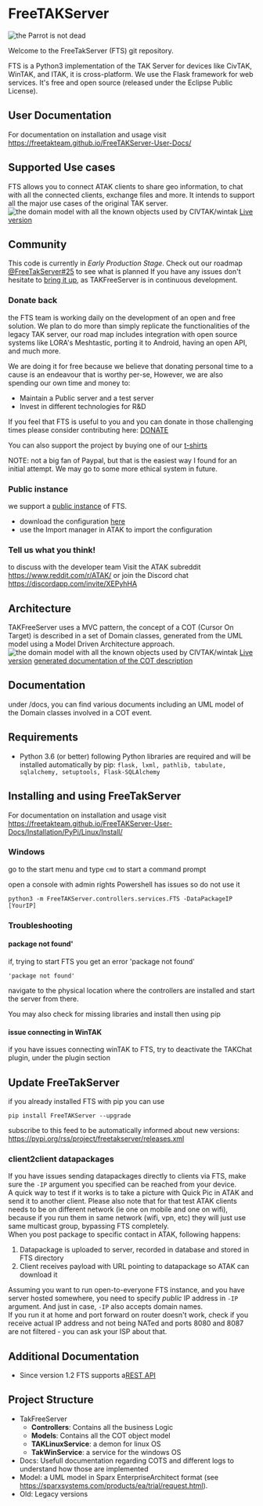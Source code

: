 # FreeTAKServer

![the Parrot is not dead](https://github.com/Tapawingo/FreeTakServer/blob/master/docs/FreeTakServer%20specs/FreeTakServerLogo.png?raw=true)

Welcome to the FreeTakServer (FTS) git repository.

FTS is a Python3 implementation of the TAK Server for devices like CivTAK, WinTAK, and ITAK, it is cross-platform. We use the Flask framework for web services. 
It's free and open source (released under the Eclipse Public License).

## User Documentation
For documentation on installation and usage visit https://freetakteam.github.io/FreeTAKServer-User-Docs/

## Supported Use cases
FTS allows you to connect ATAK clients to share geo information, to chat with all the connected clients, exchange files and more.
It intends to support all the major use cases of the original TAK server.
![the domain model with all the known objects used by CIVTAK/wintak](https://github.com/Tapawingo/TAKlib/blob/master/docs/FreeTakServer%20specs/FreeTak%20Use%20Case%20model.png?raw=true)
[Live version](http://pldemo.sparxsystems.us/TVHOG)

## Community 
This code is currently in *Early Production Stage*.
Check out our roadmap [@FreeTakServer#25](https://github.com/FreeTAKTeam/FreeTakServer/issues/25) to see what is planned
If you have any issues don't hesitate to [bring it up](https://github.com/Tapawingo/FreeTakServer/issues), as TAKFreeServer is in continuous development.

### Donate back
the FTS team is working  daily on the development of an open and free solution. We plan to do more than simply replicate the functionalities of the legacy TAK server, our road map includes integration with open source systems like LORA's Meshtastic, porting it to Android, having an open API, and much more.

We are doing it for free because we believe that donating personal time to a cause is an endeavour that is worthy per-se, However, we are also spending our own time and money to:
- Maintain a Public server and a test server
- Invest in different technologies for R&D

If you feel that FTS is useful to you and you can donate in those challenging times please consider contributing here:
[DONATE](https://www.paypal.com/cgi-bin/webscr?cmd=_donations&business=brothercorvo%40gmail.com&item_name=FreeTAKServer+R%26D&currency_code=CAD&source=url)

You can also support the project by buying one of our [t-shirts](http://tee.pub/lic/elARpZYCmaw)

NOTE:
not a big fan of Paypal, but that is the easiest way I found for an initial attempt. We may go to some more ethical system in future.

### Public instance
we support a [public instance](https://www.reddit.com/r/ATAK/wiki/index/freetakserver) of FTS.
- download the configuration [here](https://drive.google.com/file/d/1IK1LfPN13EWikHaMyOuDDwIerNGz-Wli/view?usp=sharing)
- use the Import manager in ATAK to import the configuration

### Tell us what you think!
to discuss with the developer team
Visit the ATAK subreddit 
https://www.reddit.com/r/ATAK/ 
or join the Discord chat
https://discordapp.com/invite/XEPyhHA

## Architecture
TAKFreeServer uses a MVC pattern, the concept of a COT (Cursor On Target) is described in a set of Domain classes, generated from the UML model using a Model Driven Architecture approach.
![the domain model with all the known objects used by CIVTAK/wintak](https://github.com/FreeTAKTeam/FreeTakServer/blob/master/docs/FreeTAKServer%20Model.png) [Live version](http://pldemo.sparxsystems.us/Ldsd4T)
[generated documentation of the COT description](https://github.com/FreeTAKTeam/FreeTakServer/blob/master/docs/FreeTakServer%20specs/COTDomainModel.pdf)

## Documentation
under /docs, you can find various documents including an UML model of the Domain classes involved in a COT event.

## Requirements
- Python 3.6 (or better)
following Python libraries are required and will be installed automatically by pip: `flask, lxml, pathlib, tabulate, sqlalchemy, setuptools, Flask-SQLAlchemy`

## Installing and using FreeTakServer
For documentation on installation and usage visit https://freetakteam.github.io/FreeTAKServer-User-Docs/Installation/PyPi/Linux/Install/

### Windows
go to the start menu and type ```cmd``` to start a command prompt

open a console with admin rights
Powershell has issues so do not use it
```
python3 -m FreeTAKServer.controllers.services.FTS -DataPackageIP [YourIP]
```

### Troubleshooting
#### package not found'
if, trying to start FTS you get an error 'package not found'
```
'package not found'
```
navigate to the physical location where the controllers are installed and start the server from there.

You may also check for missing libraries and install then using pip

#### issue connecting in WinTAK
if you have issues connecting winTAK to FTS, try to deactivate the TAKChat plugin, under the plugin section

## Update FreeTakServer
if you already installed FTS with pip you can use
```
pip install FreeTAKServer --upgrade
```
subscribe to this feed to be automatically informed about new versions:
https://pypi.org/rss/project/freetakserver/releases.xml

### client2client datapackages

If you have issues sending datapackages directly to clients via FTS, make sure the `-IP` argument you specified can be reached from your device.  
A quick way to test if it works is to take a picture with Quick Pic in ATAK and send it to another client. Please also note that for that test ATAK clients needs to be on different network (ie one on mobile and one on wifi), because if you run them in same network (wifi, vpn, etc) they will just use same multicast group, bypassing FTS completely.  
When you post package to specific contact in ATAK, following happens:  

  1) Datapackage is uploaded to server, recorded in database and stored in FTS directory  
  2) Client receives payload with URL pointing to datapackage so ATAK can download it   

Assuming you want to run open-to-everyone FTS instance, and you have server hosted somewhere, you need to specify _public_ IP address in `-IP` argument. And just in case, `-IP` also accepts domain names.   
If you run it at home and port forward on router doesn't work, check if you receive actual IP address and not being NATed and ports 8080 and 8087 are not filtered - you can ask your ISP about that.

## Additional Documentation
  * Since version 1.2 FTS supports a[REST API](https://github.com/FreeTAKTeam/FreeTakServer/blob/master/REST_APIDoc.md)

##  Project Structure
- TakFreeServer
  - **Controllers**: Contains all the business Logic
  - **Models**: Contains all the COT object model
  - **TAKLinuxService**:   a demon for linux OS
  -  **TakWinService**: a service for the windows OS
- Docs: Usefull documentation regarding COTS and different logs to understand how those are implemented
- Model: a UML model in Sparx EnterpriseArchitect format (see https://sparxsystems.com/products/ea/trial/request.html).
- Old: Legacy versions
